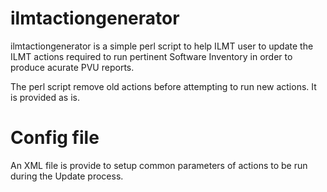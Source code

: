 # ilmtactiongenerator
ilmtactiongenerator is a simple perl script to help ILMT user to update the ILMT actions required to run pertinent Software Inventory in order to produce acurate PVU reports.

The perl script remove old actions before attempting to run new actions.
It is provided as is.
# Config file
An XML file is provide to setup common parameters of actions to be run during the Update process.
